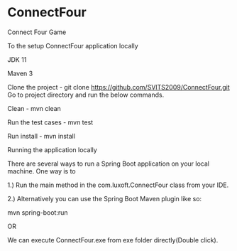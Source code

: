 # ConnectFour
Connect Four Game

To the setup ConnectFour application locally

JDK 11

Maven 3

Clone the project - git clone https://github.com/SVITS2009/ConnectFour.git Go to project directory and run the below commands.

Clean - mvn clean

Run the test cases - mvn test

Run install - mvn install

Running the application locally

There are several ways to run a Spring Boot application on your local machine. One way is to

1.) Run the main method in the com.luxoft.ConnectFour class from your IDE.

2.) Alternatively you can use the Spring Boot Maven plugin like so:

mvn spring-boot:run

OR

We can execute ConnectFour.exe from exe folder directly(Double click).